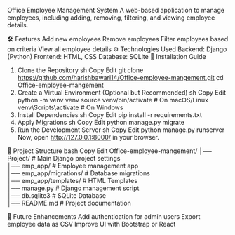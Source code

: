 Office Employee Management System
A web-based application to manage employees, including adding, removing, filtering, and viewing employee details.

🛠 Features
Add new employees
Remove employees
Filter employees based on criteria
View all employee details
⚙️ Technologies Used
Backend: Django (Python)
Frontend: HTML, CSS
Database: SQLite
🚀 Installation Guide
1. Clone the Repository
sh
Copy
Edit
git clone https://github.com/harishbawari14/Office-employee-mangement.git
cd Office-employee-mangement
2. Create a Virtual Environment (Optional but Recommended)
sh
Copy
Edit
python -m venv venv
source venv/bin/activate  # On macOS/Linux
venv\Scripts\activate  # On Windows
3. Install Dependencies
sh
Copy
Edit
pip install -r requirements.txt
4. Apply Migrations
sh
Copy
Edit
python manage.py migrate
5. Run the Development Server
sh
Copy
Edit
python manage.py runserver
Now, open http://127.0.0.1:8000/ in your browser.

📂 Project Structure
bash
Copy
Edit
Office-employee-mangement/
│── Project/                 # Main Django project settings  
│── emp_app/                 # Employee management app  
│── emp_app/migrations/       # Database migrations  
│── emp_app/templates/        # HTML Templates  
│── manage.py                 # Django management script  
│── db.sqlite3                # SQLite Database  
│── README.md                 # Project documentation  

📝 Future Enhancements
Add authentication for admin users
Export employee data as CSV
Improve UI with Bootstrap or React
